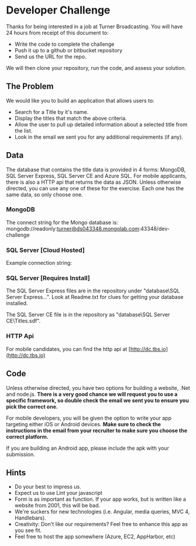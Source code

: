 # Developer Challenge
Thanks for being interested in a job at Turner Broadcasting.  You will have 24 hours from receipt of this document to:

* Write the code to complete the challenge
* Push it up to a github or bitbucket repository
* Send us the URL for the repo.

We will then clone your repository, run the code, and assess your solution.

## The Problem

We would like you to build an application that allows users to:

* Search for a Title by it's name.
* Display the titles that match the above criteria.
* Allow the user to pull up detailed information about a selected title from the list.
* Look in the email we sent you for any additional requirements (if any).

## Data

The database that contains the title data is provided in 4 forms: MongoDB, SQL Server Express, SQL Server CE and Azure SQL. For mobile applicants, there is also a HTTP api that returns the data as JSON.  Unless otherwise directed, you can use any one of these for the exercise. Each one has the same data, so only choose one.

### MongoDB
The connect string for the Mongo database is: mongodb://readonly:turner@ds043348.mongolab.com:43348/dev-challenge

### SQL Server [Cloud Hosted]

Example connection string: <add name="TitlesEntities" connectionString="Data Source=tcp:bx8cna5bk0.database.windows.net,1433;Initial Catalog=Titles;User Id=readuser@bx8cna5bk0;Password=read!234#Q~$;MultipleActiveResultSets=True" ProviderName="System.Data.EntityClient" />


### SQL Server [Requires Install]
The SQL Server Express files are in the repository under "database\SQL Server Express...". Look at Readme.txt for clues for getting your database installed.

The SQL Server CE file is in the repository as "database\SQL Server CE\Titles.sdf".


### HTTP Api
For mobile candidates, you can find the http api at [http://dc.tbs.io](http://dc.tbs.io)  


## Code
Unless otherwise directed, you have two options for building a website, .Net and node.js.  **There is a very good chance we will request you to use a specific framework, so double check the email we sent you to ensure you pick the correct one.**

For mobile developers, you will be given the option to write your app targeting either iOS or Android devices.  **Make sure to check the instructions in the email from your recruiter to make sure you choose the correct platform.**

If you are building an Android app, please include the apk with your submission.

## Hints

* Do your best to impress us.
* Expect us to use Lint your javascript
* Form is as important as function.  If your app works, but is written like a website from 2001, this will be bad.
* We're suckers for new technologies (i.e. Angular, media queries, MVC 4, Handlebars).
* Creativity: Don't like our requirements? Feel free to enhance this app as you see fit.
* Feel free to host the app somewhere (Azure, EC2, AppHarbor, etc)